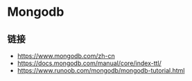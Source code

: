 # Mongodb

## 链接

- <https://www.mongodb.com/zh-cn>
- <https://docs.mongodb.com/manual/core/index-ttl/>
- <https://www.runoob.com/mongodb/mongodb-tutorial.html>